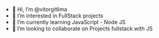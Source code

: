 - 👋 Hi, I’m @vitorgitlima
- 👀 I’m interested in FullStack projects
- 🌱 I’m currently learning JavaScript - Node JS
- 💞️ I’m looking to collaborate on Projects fullstack with JS


<!---
vitorgitlima/vitorgitlima is a ✨ special ✨ repository because its `README.md` (this file) appears on your GitHub profile.
You can click the Preview link to take a look at your changes.
--->

